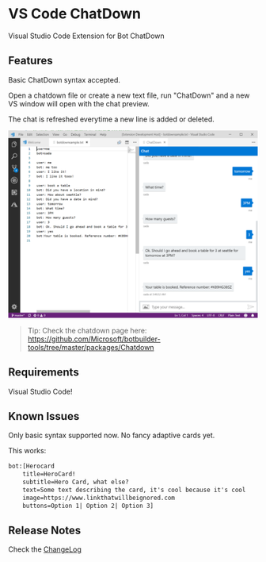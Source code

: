 # VS Code ChatDown
Visual Studio Code Extension for Bot ChatDown

## Features

Basic ChatDown syntax accepted.

Open a chatdown file or create a new text file, run "ChatDown" and a new VS window will open with the chat preview.

The chat is refreshed everytime a new line is added or deleted.

![Screenshot](images/screenshot.png)

> Tip: Check the chatdown page here: https://github.com/Microsoft/botbuilder-tools/tree/master/packages/Chatdown


## Requirements

Visual Studio Code!

## Known Issues

Only basic syntax supported now. No fancy adaptive cards yet.

This works:
```
bot:[Herocard  
    title=HeroCard!
    subtitle=Hero Card, what else?
    text=Some text describing the card, it's cool because it's cool
    image=https://www.linkthatwillbeignored.com
    buttons=Option 1| Option 2| Option 3]
```


## Release Notes

Check the [ChangeLog](./CHANGELOG.md)